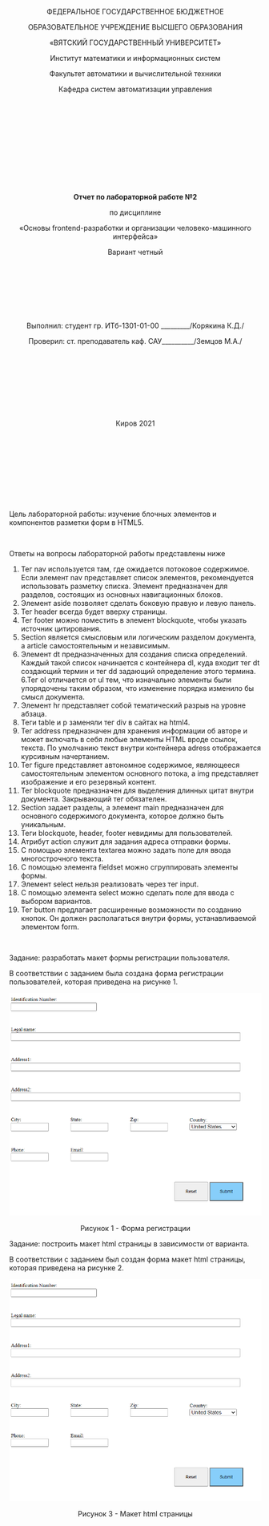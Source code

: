 <p align="center" >ФЕДЕРАЛЬНОЕ ГОСУДАРСТВЕННОЕ БЮДЖЕТНОЕ </p>
<p align="center">ОБРАЗОВАТЕЛЬНОЕ УЧРЕЖДЕНИЕ ВЫСШЕГО ОБРАЗОВАНИЯ</p>
<p align="center">«ВЯТСКИЙ ГОСУДАРСТВЕННЫЙ УНИВЕРСИТЕТ» </p>
<p align="center" >Институт математики и информационных систем</p>
<p align="center">Факультет автоматики и вычислительной техники</p>
<p align="center">Кафедра систем автоматизации управления</p>
<br>
<br>
<br>
<br>
<br>
<br>
<br>
<br>
<br>
<p align="center" ><strong><br>Отчет по лабораторной работе №2</br></strong></p>
<p align="center" >по дисциплине</p>
<p align="center" >«Основы frontend-разработки и организации человеко-машинного интерфейса»</p>
<p align="center" >Вариант четный</p>
<br>
<br>
<br>
<br>
<br>
<br>
<p align="center" >Выполнил: студент гр. ИТб-1301-01-00 _________/Корякина К.Д./</p>
<p align="center" >Проверил: ст. преподаватель каф. САУ__________/Земцов М.А./</p>
<br>
<br>
<br>
<br>
<br>
<br>
<br>
<p align="center">Киров 2021</p>
<br>
<br>
<br>
<br>
<br>
<br>
<br>
<br>
<p>Цель лабораторной работы: изучение блочных элементов и компонентов разметки форм в HTML5.</p>
<br>
<p>Ответы на вопросы лабораторной работы представлены ниже</p>

1. Тег nav используется там, где ожидается потоковое содержимое. Если элемент nav представляет список элементов, рекомендуется использовать разметку списка. Элемент предназначен для разделов, состоящих из основных навигационных блоков.
 1. Элемент aside позволяет сделать боковую правую и левую панель.
 2. Тег header всегда будет вверху страницы.
 3. Тег footer можно поместить в элемент blockquote, чтобы указать источник цитирования.
 4. Section является смысловым или логическим разделом документа, а article самостоятельным и независимым. 
 5. Элемент dt предназначенных для создания списка определений. Каждый такой список начинается с контейнера dl, куда входит тег dt создающий термин и тег dd задающий определение этого термина. 
 6.Тег ol отличается от ul тем, что изначально элементы были упорядочены таким образом, что изменение порядка изменило бы смысл документа. 
 7. Элемент hr представляет собой тематический разрыв на уровне абзаца. 
 8. Теги table и p заменяли тег div в сайтах на html4.
 9. Тег address предназначен для хранения информации об авторе и может включать в себя любые элементы HTML вроде ссылок, текста. По умолчанию текст внутри контейнера adress отображается курсивным начертанием.
 10. Тег figure представляет автономное содержимое, являющееся самостоятельным элементом основного потока, а img представляет изображение и его резервный контент.
 11. Тег blockquote предназначен для выделения длинных цитат внутри документа. Закрывающий тег обязателен.
 12. Section задает разделы, а элемент main предназначен для основного содержимого документа, которое должно быть уникальным.
 13. Теги blockquote, header, footer невидимы для пользователей.
 14. Атрибут action служит для задания адреса отправки формы.
 15. С помощью элемента textarea можно задать поле для ввода многострочного текста.
 16. С помощью элемента fieldset можно сгруппировать элементы формы.
 17. Элемент select нельзя реализовать через тег input.
 18. С помощью элемента select можно сделать поле для ввода с выбором вариантов.
 19. Тег button предлагает расширенные возможности по созданию кнопок. Он должен располагаться внутри формы, устанавливаемой элементом form.
<br>
<p>Задание: разработать макет формы регистрации пользователя.</p>
<p>В соответствии с заданием была создана форма регистрации пользователей, которая приведена на рисунке 1.</p>

[pic1]: pic1.png
![pic1][pic1]
<p align="center">Рисунок 1 - Форма регистрации</p>

<p>Задание: построить макет html страницы в зависимости от варианта.</p>
<p>В соответствии с заданием был создан форма макет html страницы, которая приведена на рисунке 2.</p>

[pic2]: pic1.png
![pic2][pic2]
<p align="center">Рисунок 3 - Макет html страницы</p>
